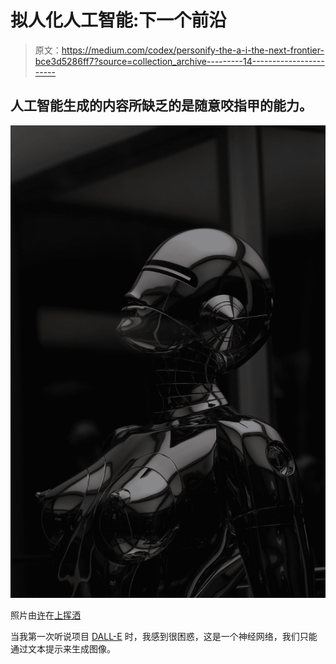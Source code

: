 # 拟人化人工智能:下一个前沿

> 原文：<https://medium.com/codex/personify-the-a-i-the-next-frontier-bce3d5286ff7?source=collection_archive---------14----------------------->

## 人工智能生成的内容所缺乏的是随意咬指甲的能力。

![](img/8afc6f7560929ec9fc3989118031d827.png)

照片由[许](https://unsplash.com/@mrsunburnt?utm_source=medium&utm_medium=referral)在[上挥洒](https://unsplash.com?utm_source=medium&utm_medium=referral)

当我第一次听说项目 [DALL-E](https://openai.com/blog/dall-e/) 时，我感到很困惑，这是一个神经网络，我们只能通过文本提示来生成图像。